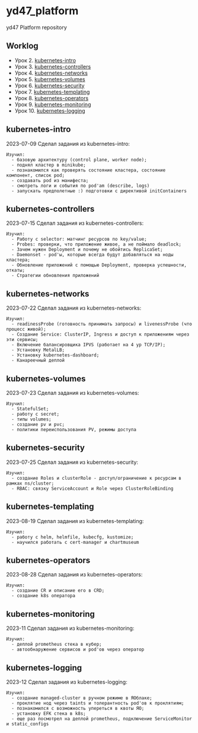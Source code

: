 # yd47_platform
yd47 Platform repository

## Worklog

- Урок 2. [kubernetes-intro](#kubernetes-intro)
- Урок 3. [kubernetes-controllers](#kubernetes-controllers)
- Урок 4. [kubernetes-networks](#kubernetes-networks)
- Урок 5. [kubernetes-volumes](#kubernetes-volumes)
- Урок 6. [kubernetes-security](#kubernetes-security)
- Урок 7. [kubernetes-templating](#kubernetes-templating)
- Урок 8. [kubernetes-operators](#kubernetes-operators)
- Урок 9. [kubernetes-monitoring](#kubernetes-monitoring)
- Урок 10. [kubernetes-logging](#kubernetes-logging)

## kubernetes-intro
2023-07-09 Сделал задания из kubernetes-intro: 
```
Изучил:
  - базовую архитектуру (control plane, worker node);
  - поднял кластер в minikube;
  - познакомился как проверять состояние кластера, состояние компонент, список pod;
  - создавать pod из манифеста;
  - смотреть логи и события по pod'am (describe, logs)
  - запускать предполетные :) подготовки с директивой initContainers
```

## kubernetes-controllers
2023-07-15 Сделал задания из kubernetes-controllers:
```
Изучил:
  - Работу с selector: матчинг ресурсов по key/value;
  - Probes: проверки, что приложение живое, а не поймало deadlock;
  - Зачем нужен Deployment и почему не обойтись ReplicaSet;
  - Daemonset - pod'ы, которые всегда будут добавляться на ноды кластера;
  - Обновление приложений с помощью Deployment, проверка успешности, откаты;
  - Стратегии обновления приложений
```

## kubernetes-networks
2023-07-22 Сделал задания из kubernetes-networks:
```
Изучил:
  - readinessProbe (готовность принимать запросы) и livenessProbe (что процесс живой);
  - Создание Service: ClusterIP, Ingress и доступ к приложениям через эти сервисы;
  - Включение балансировщика IPVS (работает на 4 ур TCP/IP); 
  - Установку MetalLB;
  - Установку kubernetes-dashboard;
  - Канареечный деплой
```

## kubernetes-volumes
2023-07-23 Сделал задания из kubernetes-volumes:
```
Изучил:
  - StatefulSet;
  - работу с secret;
  - типы volumes; 
  - создание pv и pvc;
  - политики переиспользования PV, режимы доступа
```

## kubernetes-security
2023-07-25 Сделал задания из kubernetes-security:
```
Изучил:
  - создание Roles и clusterRole - доступ/ограничение к ресурсам в рамках ns/cluster;
  - RBAC: связку ServiceAccount и Role через ClusterRoleBinding
```

## kubernetes-templating
2023-08-19 Сделал задания из kubernetes-templating:
```
Изучил:
  - работу с helm, helmfile, kubecfg, kustomize;
  - научился работать с cert-manager и chartmuseum
```

## kubernetes-operators
2023-08-28 Сделал задания из kubernetes-operators:
```
Изучил:
  - создание CR и описание его в CRD;
  - создание k8s оператора
```

## kubernetes-monitoring
2023-11 Сделал задания из kubernetes-monitoring:
```
Изучил:
  - деплой prometheus стека в кубер;
  - автообнаружение сервисов и pod'ов через оператор
```

## kubernetes-logging
2023-12 Сделал задания из kubernetes-logging:
```
Изучил:
  - создание managed-cluster в ручном режиме в ЯОблаке;
  - проклятие нод через taints и толерантность pod'ов к проклятиям;
  - познакомился с возможность упереться в квоты ЯО;
  - установку EFK стека в k8s;
  - еще раз посмотрел на деплой prometheus, подключение ServiceMonitor и static_configs
```
